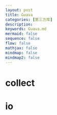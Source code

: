 ```yaml
---
layout: post
title: Guava
categories: [第三方库]
description: 
keywords: Guava.md
mermaid: false
sequence: false
flow: false
mathjax: false
mindmap: false
mindmap2: false
---
```

# collect

# io